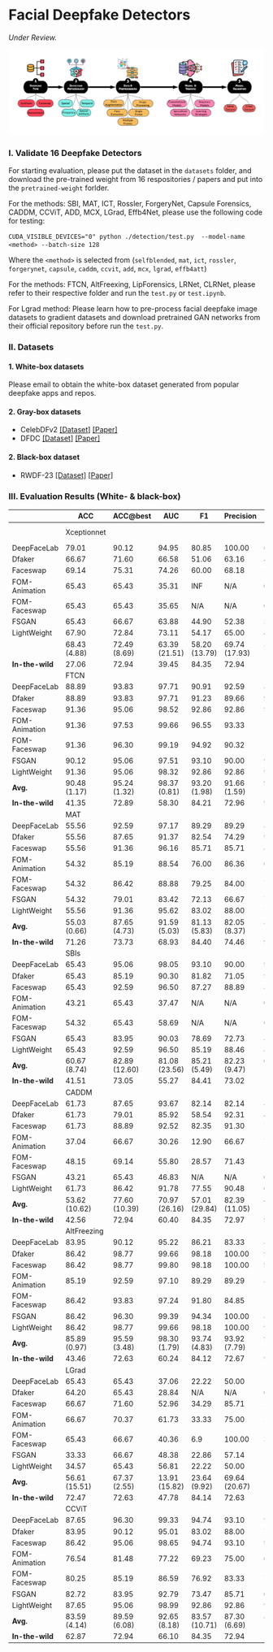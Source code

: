 # Facial Deepfake Detectors
*Under Review.*

![IMG](asset/ConceptualFramework.png) 
### I. Validate 16 Deepfake Detectors

For starting evaluation, please put the dataset in the `datasets` folder, and download the pre-trained weight from 16 respositories / papers and put into the `pretrained-weight` forlder.

For the methods: SBI, MAT, ICT, Rossler, ForgeryNet, Capsule Forensics, CADDM, CCViT, ADD, MCX, LGrad, Effb4Net, please use the following code for testing:

```
CUDA_VISIBLE_DEVICES="0" python ./detection/test.py  --model-name <method> --batch-size 128
```

Where the ` <method> ` is selected from (`selfblended`, `mat`, `ict`, `rossler`, `forgerynet`, `capsule`, `caddm`, `ccvit`, `add`, `mcx`, `lgrad`, `effb4att`)

For the methods:  FTCN, AltFreexing, LipForensics, LRNet, CLRNet, please refer to their respective folder and run the `test.py` or `test.ipynb`.

For Lgrad method: Please learn how to pre-process facial deepfake image datasets to gradient datasets and download pretrained GAN networks from their official repository before run the `test.py`.

### II. Datasets
#### 1. White-box datasets
Please email to obtain the white-box dataset generated from popular deepfake apps and repos.
#### 2. Gray-box datasets
* CelebDFv2 [[Dataset]](https://cse.buffalo.edu/~siweilyu/celeb-deepfakeforensics.html)  [[Paper]](https://arxiv.org/abs/1909.12962) 
* DFDC [[Dataset]](https://www.kaggle.com/c/deepfake-detection-challenge)  [[Paper]](https://arxiv.org/abs/2006.07397) 
#### 2. Black-box dataset
* RWDF-23 [[Dataset]](https://dl.acm.org/doi/10.1145/3583780.3614729) [[Paper]](https://dl.acm.org/doi/10.1145/3583780.3614729) 

### III. Evaluation Results (White- \& black-box)

|                      | ACC                                  |   ACC@best                               |   AUC       |   F1        |   Precision  |   Recall    |   ACC       |   ACC@best  |   AUC       |   F1        |   Precision  |   Recall    |
|----------------------|--------------------------------------------|------------------------------------------------|-------------------|-------------------|--------------------|-------------------|-------------------|-------------------|-------------------|-------------------|--------------------|-------------------|
||  Xceptionnet   |||||| Capsule Forensics   |
| DeepFaceLab          | 79.01                                      | 90.12                                          | 94.95             | 80.85             | 100.00             | 67.86             | 86.42             | 90.12             | 91.71             | 80.85             | 100.00             | 67.86             |
| Dfaker               | 66.67                                      | 71.60                                          | 66.58             | 51.06             | 63.16              | 42.86             | 83.95             | 87.65             | 86.73             | 76.60             | 94.74              | 64.29             |
| Faceswap             | 69.14                                      | 75.31                                          | 74.26             | 60.00             | 68.18              | 53.57             | 90.12             | 95.06             | 98.45             | 92.86             | 92.86              | 92.86             |
| FOM-Animation        | 65.43                                      | 65.43                                          | 35.31             | INF               | N/A                | 0.00              | 67.90             | 69.14             | 46.63             | 19.35             | 100.00             | 10.71             |
| FOM-Faceswap         | 65.43                                      | 65.43                                          | 35.65             | N/A               | N/A                | 0.00              | 70.37             | 70.37             | 55.93             | 25.00             | 100.00             | 14.29             |
| FSGAN                | 65.43                                      | 66.67                                          | 63.88             | 44.90             | 52.38              | 39.29             | 70.37             | 77.78             | 73.79             | 52.63             | 100.00             | 35.71             |
| LightWeight          | 67.90                                      | 72.84                                          | 73.11             | 54.17             | 65.00              | 46.43             | 90.12             | 93.83             | 98.25             | 88.00             | 100.00             | 78.57             |
|            | 68.43  (4.88)                             | 72.49  (8.69)                                 | 63.39  (21.51)   | 58.20  (13.79)   | 69.74  (17.93)    | 35.72  (26.08)   | 79.89  (9.95)    | 83.42  (10.90)   | 78.78  (20.72)   | 62.18  (30.20)   | 98.23  (3.07)     | 52.04  (32.07)   |
|    **In-the-wild** | 27.06                                      | 72.94                                          | 39.45             | 84.35             | 72.94              | 100.00            | 30.27             | 72.94             | 49.78             | 84.26             | 73.19              | 99.28             |
||    FTCN          ||||||  LRNet    |  
| DeepFaceLab          | 88.89                                      | 93.83                                          | 97.71             | 90.91             | 92.59              | 89.29             | 58.02             | 65.43             | 54.78             | N/A               | N/A                | 0.00              |
| Dfaker               | 88.89                                      | 93.83                                          | 97.71             | 91.23             | 89.66              | 92.86             | 65.43             | 69.14             | 69.88             | 63.77             | 53.66              | 78.57             |
| Faceswap             | 91.36                                      | 95.06                                          | 98.52             | 92.86             | 92.86              | 92.86             | 64.20             | 70.37             | 71.39             | 50.00             | 60.00              | 42.86             |
| FOM-Animation        | 91.36                                      | 97.53                                          | 99.66             | 96.55             | 93.33              | 100.00            | 58.02             | 65.43             | 59.10             | N/A               | N/A                | 0.00              |
| FOM-Faceswap         | 91.36                                      | 96.30                                          | 99.19             | 94.92             | 90.32              | 100.00            | 58.02             | 65.43             | 58.89             | N/A               | N/A                | 0.00              |
| FSGAN                | 90.12                                      | 95.06                                          | 97.51             | 93.10             | 90.00              | 96.43             | 64.20             | 65.43             | 63.11             | N/A               | N/A                | 0.00              |
| LightWeight          | 91.36                                      | 95.06                                          | 98.32             | 92.86             | 92.86              | 92.86             | 64.20             | 71.60             | 72.98             | 69.33             | 55.32              | 92.86             |
|    **Avg.**         | 90.48  (1.17)                             | 95.24  (1.32)                                 | 98.37  (0.81)    | 93.20  (1.98)    | 91.66  (1.59)     | 94.90  (4.05)    | 61.73  (3.49)    | 67.55  (2.73)    | 64.30  (7.13)    | 61.03  (9.95)    | 56.33  (3.29)     | 30.61  (40.97)   |
|    **In-the-wild** | 41.35                                      | 72.89                                          | 58.30             | 84.21             | 72.96              | 99.56             | 39.13             | 76.95             | 48.48             | 86.97             | 76.95              | 100.00            |
|                      |     MAT       ||||||  CLRNet              |
| DeepFaceLab          | 55.56                                      | 92.59                                          | 97.17             | 89.29             | 89.29              | 89.29             | 74.12             | 76.47             | 81.68             | 82.46             | 79.66              | 85.45             |
| Dfaker               | 55.56                                      | 87.65                                          | 91.37             | 82.54             | 74.29              | 92.86             | 74.12             | 74.71             | 77.65             | 81.86             | 76.38              | 88.18             |
| Faceswap             | 55.56                                      | 91.36                                          | 96.16             | 85.71             | 85.71              | 85.71             | 78.24             | 80.59             | 85.32             | 85.46             | 82.91              | 88.18             |
| FOM-Animation        | 54.32                                      | 85.19                                          | 88.54             | 76.00             | 86.36              | 67.86             | 61.18             | 64.71             | 61.85             | 78.57             | 64.71              | 100.00            |
| FOM-Faceswap         | 54.32                                      | 86.42                                          | 88.88             | 79.25             | 84.00              | 75.00             | 64.71             | 65.88             | 66.59             | 75.42             | 70.63              | 80.91             |
| FSGAN                | 54.32                                      | 79.01                                          | 83.42             | 72.13             | 66.67              | 78.57             | 71.18             | 71.18             | 71.95             | 78.03             | 76.99              | 79.09             |
| LightWeight          | 55.56                                      | 91.36                                          | 95.62             | 83.02             | 88.00              | 78.57             | 77.06             | 79.41             | 83.67             | 84.72             | 81.51              | 88.18             |
|    **Avg.**         | 55.03  (0.66)                             | 87.65  (4.73)                                 | 91.59  (5.03)    | 81.13  (5.83)    | 82.05  (8.37)     | 81.12  (8.68)    | 71.52  (6.36)    | 73.28  (6.27)    | 75.53  (8.98)    | 80.93  (3.71)    | 76.11  (6.44)     | 87.14  (6.77)    |
|    **In-the-wild** | 71.26                                      | 73.73                                          | 68.93             | 84.40             | 74.46              | 97.40             | 58.32             | 72.87             | 55.25             | N/A               | N/A                | 0.00              |
||      SBIs          ||||||  ICT                 |
| DeepFaceLab          | 65.43                                      | 95.06                                          | 98.05             | 93.10             | 90.00              | 96.43             | -                 | 71.60             | 64.15             | 29.41             | 83.33              | 17.86             |
| Dfaker               | 65.43                                      | 85.19                                          | 90.30             | 81.82             | 71.05              | 96.43             | -                 | 71.60             | 67.25             | 33.33             | 75.00              | 21.43             |
| Faceswap             | 65.43                                      | 92.59                                          | 96.50             | 87.27             | 88.89              | 85.71             | -                 | 70.37             | 67.52             | 29.41             | 83.33              | 17.86             |
| FOM-Animation        | 43.21                                      | 65.43                                          | 37.47             | N/A               | N/A                | 0.00              | -                 | 65.43             | 47.91             | N/A               | N/A                | 0.00              |
| FOM-Faceswap         | 54.32                                      | 65.43                                          | 58.69             | N/A               | N/A                | 0.00              | -                 | 65.43             | 60.04             | N/A               | N/A                | 0.00              |
| FSGAN                | 65.43                                      | 83.95                                          | 90.03             | 78.69             | 72.73              | 85.71             | -                 | 66.67             | 56.00             | 6.90              | 100.00             | 3.57              |
| LightWeight          | 65.43                                      | 92.59                                          | 96.50             | 85.19             | 88.46              | 82.14             | -                 | 70.37             | 66.37             | 29.41             | 83.33              | 17.86             |
|    **Avg.**         | 60.67  (8.74)                             | 82.89  (12.60)                                | 81.08  (23.56)   | 85.21  (5.49)    | 82.23  (9.47)     | 63.77  (43.91)   | -                 | 68.78  (2.82)    | 60.33  (7.42)    | 25.69  (10.64)   | 85.00  (9.13)     | 11.23  (9.55)    |
|    **In-the-wild** | 41.51                                      | 73.05                                          | 55.27             | 84.41             | 73.02              | 100.00            | -                 | 88.30             | 61.32             | N/A               | N/A                | 0.00              |
||      CADDM        ||||||  MCX-API             |
| DeepFaceLab          | 61.73                                      | 87.65                                          | 93.67             | 82.14             | 82.14              | 82.14             | 34.57             | 65.43             | 47.37             | N/A               | N/A                | 0.00              |
| Dfaker               | 61.73                                      | 79.01                                          | 85.92             | 58.54             | 92.31              | 42.86             | 35.80             | 69.14             | 52.36             | 28.57             | 71.43              | 17.86             |
| Faceswap             | 61.73                                      | 88.89                                          | 92.52             | 82.35             | 91.30              | 75.00             | 65.43             | 67.90             | 48.11             | 13.33             | 100.00             | 7.14              |
| FOM-Animation        | 37.04                                      | 66.67                                          | 30.26             | 12.90             | 66.67              | 7.14              | 65.43             | 65.43             | 41.58             | N/A               | N/A                | 0.00              |
| FOM-Faceswap         | 48.15                                      | 69.14                                          | 55.80             | 28.57             | 71.43              | 17.86             | 65.43             | 65.43             | 56.33             | N/A               | N/A                | 0.00              |
| FSGAN                | 43.21                                      | 65.43                                          | 46.83             | N/A               | N/A                | 0.00              | 65.43             | 70.37             | 62.20             | 29.41             | 83.33              | 17.86             |
| LightWeight          | 61.73                                      | 86.42                                          | 91.78             | 77.55             | 90.48              | 67.86             | 34.57             | 65.43             | 46.16             | 6.67              | 50.00              | 3.57              |
|    **Avg.**         | 53.62  (10.62)                            | 77.60  (10.39)                                | 70.97  (26.16)   | 57.01  (29.84)   | 82.39  (11.05)    | 41.84  (33.99)   | 52.38  (16.28)   | 67.02  (2.11)    | 50.19  (13.74)   | 19.50  (11.30)   | 76.19  (21.03)    | 6.63  (8.10)     |
|    **In-the-wild** | 42.56                                      | 72.94                                          | 60.40             | 84.35             | 72.97              | 99.93             | 72.63             | 73.02             | 55.59             | 83.93             | 73.96              | 97.02             |
||     AltFreezing  ||||||  LipForensics        |
| DeepFaceLab          | 83.95                                      | 90.12                                          | 95.22             | 86.21             | 83.33              | 89.29             | 61.21             | 57.59             | 88.93             | 28.09             | 35.90              | 23.08             |
| Dfaker               | 86.42                                      | 98.77                                          | 99.66             | 98.18             | 100.00             | 96.43             | 60.12             | 56.51             | 91.36             | 30.77             | 35.90              | 26.92             |
| Faceswap             | 86.42                                      | 98.77                                          | 99.80             | 98.18             | 100.00             | 96.43             | 60.12             | 56.51             | 89.14             | 30.77             | 35.90              | 26.92             |
| FOM-Animation        | 85.19                                      | 92.59                                          | 97.10             | 89.29             | 89.29              | 89.29             | 60.12             | 55.79             | 90.14             | 32.38             | 35.90              | 29.49             |
| FOM-Faceswap         | 86.42                                      | 93.83                                          | 97.24             | 91.80             | 84.85              | 100.00            | 61.21             | 56.51             | 89.86             | 30.77             | 35.90              | 26.92             |
| FSGAN                | 86.42                                      | 96.30                                          | 99.39             | 94.34             | 100.00             | 89.29             | 59.04             | 55.06             | 94.64             | 33.87             | 35.90              | 32.05             |
| LightWeight          | 86.42                                      | 98.77                                          | 99.66             | 98.18             | 100.00             | 96.43             | 60.12             | 54.34             | 91.71             | 35.24             | 35.90              | 34.62             |
|    **Avg.**         | 85.89  (0.97)                             | 95.59  (3.48)                                 | 98.30  (1.79)    | 93.74  (4.83)    | 93.92  (7.79)     | 93.88  (4.48)    | 60.28  (0.75)    | 56.04  (1.08)    | 90.83  (1.98)    | 31.70  (2.36)    | 35.90  (0.00)     | 28.57  (3.83)    |
|    **In-the-wild** | 43.46                                      | 72.63                                          | 60.24             | 84.12             | 72.67              | 99.85             | 36.25             | 71.83             | 58.65             | 83.48             | 72.94              | 97.57             |
||      LGrad      |||||| EffB4Att            |
| DeepFaceLab          | 65.43                                      | 65.43                                          | 37.06             | 22.22             | 50.00              | 14.29             | 55.56             | 65.43             | 23.72             | N/A               | N/A                | 0.00              |
| Dfaker               | 64.20                                      | 65.43                                          | 28.84             | N/A               | N/A                | 0.00              | 65.43             | 65.43             | 39.76             | N/A               | N/A                | 0.00              |
| Faceswap             | 66.67                                      | 71.60                                          | 52.96             | 34.29             | 85.71              | 21.43             | 65.43             | 72.84             | 76.82             | 38.89             | 87.50              | 25.00             |
| FOM-Animation        | 66.67                                      | 70.37                                          | 61.73             | 33.33             | 75.00              | 21.43             | 34.57             | 67.90             | 64.82             | 18.75             | 75.00              | 10.71             |
| FOM-Faceswap         | 65.43                                      | 66.67                                          | 40.36             | 6.9               | 100.00             | 3.57              | 66.67             | 81.48             | 83.89             | 75.41             | 69.70              | 82.14             |
| FSGAN                | 33.33                                      | 66.67                                          | 48.38             | 22.86             | 57.14              | 14.29             | 55.56             | 79.01             | 79.65             | 73.02             | 65.71              | 82.14             |
| LightWeight          | 34.57                                      | 65.43                                          | 56.81             | 22.22             | 50.00              | 14.29             | 66.67             | 72.84             | 73.72             | 60.71             | 60.71              | 60.71             |
|    **Avg.**         | 56.61  (15.51)                            | 67.37  (2.55)                                 | 13.91  (15.82)   | 23.64  (9.92)    | 69.64  (20.67)    | 12.76  (8.21)    | 58.56  (11.69)   | 72.13  (6.37)    | 38.11  (32.66)   | 53.36  (24.16)   | 71.72  (10.26)    | 37.24  (36.99)   |
|    **In-the-wild** | 72.47                                      | 72.63                                          | 47.78             | 84.14             | 72.63              | 100.00            | 21.61             | 79.84             | 45.05             | 88.77             | 79.81              | 100.00            |
||      CCViT       |||||| ADD                 |
| DeepFaceLab          | 87.65                                      | 96.30                                          | 99.33             | 94.74             | 93.10              | 96.43             | 100.00            | 100.00            | 100.00            | 100.00            | 100.00             | 100.00            |
| Dfaker               | 83.95                                      | 90.12                                          | 95.01             | 83.02             | 88.00              | 78.57             | 96.30             | 98.77             | 99.80             | 98.18             | 100.00             | 96.43             |
| Faceswap             | 86.42                                      | 95.06                                          | 98.65             | 94.74             | 93.10              | 96.43             | 100.00            | 100.00            | 100.00            | 100.00            | 100.00             | 100.00            |
| FOM-Animation        | 76.54                                      | 81.48                                          | 77.22             | 69.23             | 75.00              | 64.29             | 65.43             | 69.14             | 46.83             | 19.35             | 100.00             | 10.71             |
| FOM-Faceswap         | 80.25                                      | 85.19                                          | 86.59             | 76.92             | 83.33              | 71.43             | 65.43             | 70.37             | 45.15             | 29.41             | 83.33              | 17.86             |
| FSGAN                | 82.72                                      | 83.95                                          | 92.79             | 73.47             | 85.71              | 64.29             | 77.78             | 77.78             | 74.87             | 58.54             | 92.31              | 42.86             |
| LightWeight          | 87.65                                      | 95.06                                          | 98.99             | 92.86             | 92.86              | 92.86             | 100.00            | 100.00            | 100.00            | 100.00            | 100.00             | 100.00            |
|    **Avg.**         | 83.59  (4.14)                             | 89.59  (6.08)                                 | 92.65  (8.18)    | 83.57  (10.71)   | 87.30  (6.69)     | 80.61  (14.56)   | 86.42  (16.36)   | 88.01  (14.83)   | 80.95  (25.58)   | 72.21  (36.07)   | 96.52  (6.48)     | 66.84  (41.43)   |
|    **In-the-wild** | 62.87                                      | 72.94                                          | 66.10             | 84.35             | 72.94              | 100.00            | 33.49             | 73.73             | 49.76             | 84.42             | 74.41              | 97.54             |
